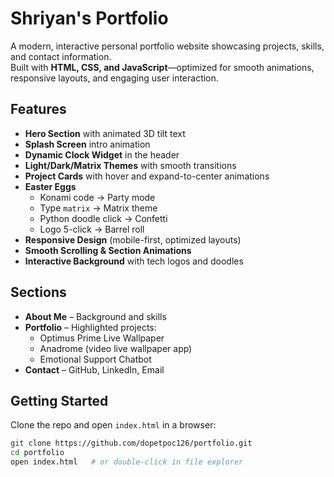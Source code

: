 # Shriyan's Portfolio

A modern, interactive personal portfolio website showcasing projects, skills, and contact information.  
Built with **HTML, CSS, and JavaScript**—optimized for smooth animations, responsive layouts, and engaging user interaction.

## Features
- **Hero Section** with animated 3D tilt text
- **Splash Screen** intro animation
- **Dynamic Clock Widget** in the header
- **Light/Dark/Matrix Themes** with smooth transitions
- **Project Cards** with hover and expand-to-center animations
- **Easter Eggs**
  - Konami code → Party mode
  - Type `matrix` → Matrix theme
  - Python doodle click → Confetti
  - Logo 5-click → Barrel roll
- **Responsive Design** (mobile-first, optimized layouts)
- **Smooth Scrolling & Section Animations**
- **Interactive Background** with tech logos and doodles

## Sections
- **About Me** – Background and skills
- **Portfolio** – Highlighted projects:
  - Optimus Prime Live Wallpaper  
  - Anadrome (video live wallpaper app)  
  - Emotional Support Chatbot  
- **Contact** – GitHub, LinkedIn, Email

## Getting Started
Clone the repo and open `index.html` in a browser:

```bash
git clone https://github.com/dopetpoc126/portfolio.git
cd portfolio
open index.html   # or double-click in file explorer
